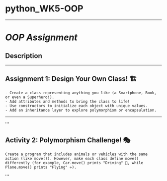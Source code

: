 # python_WK5-OOP
---
# *OOP Assignment*

## Description

---

## Assignment 1: Design Your Own Class! 🏗️
    - Create a class representing anything you like (a Smartphone, Book, or even a Superhero!).
    - Add attributes and methods to bring the class to life!
    - Use constructors to initialize each object with unique values.
    - Add an inheritance layer to explore polymorphism or encapsulation.

---
'''

## Activity 2: Polymorphism Challenge! 🎭
    Create a program that includes animals or vehicles with the same action (like move()). However, make each class define move() differently (for example, Car.move() prints "Driving" 🚗, while Plane.move() prints "Flying" ✈️).

'''